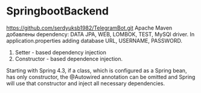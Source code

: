 # SpringbootBackend
https://github.com/serdyuksb1982/TelegramBot.git
Apache Maven добавлены dependency: DATA JPA, WEB, LOMBOK, TEST, MySQl driver.
In application.properties adding database URL, USERNAME, PASSWORD.

1) Setter - based dependency injection
2) Constructor - based dependence injection.

Starting with Spring 4.3, if a class, which is configured as a Spring bean, has only constructor, the @Autowired annotation
can be omitted and Spring will use that constructor and inject all necessary dependencies.
